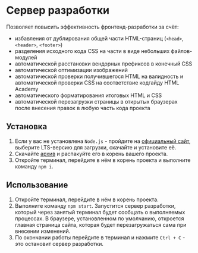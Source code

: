# Сервер разработки

Позволяет повысить эффективность фронтенд-разработки за счёт:

* избавления от дублирования общей части HTML-страниц (`<head>`, `<header>`, `<footer>`)
* разделения исходного кода CSS на части в виде небольших файлов-модулей
* автоматической расстановки вендорных префиксов в конечный CSS
* автоматической оптимизации изображений
* автоматической проверки получившегося HTML на валидность и автоматической проверки CSS на соответствие кодгайду HTML Academy
* автоматического форматирования итоговых HTML и CSS
* автоматической перезагрузки страницы в открытых браузерах после внесения правок в любую часть кода проекта


## Установка

1. Если у вас не установлена `Node.js` - пройдите на [официальный сайт](https://nodejs.org/ru/), выберите LTS-версию для загрузки, скачайте и установите её.
2. Скачайте [архив](https://github.com/efiand/study-tempate-level1/archive/refs/heads/main.zip) и распакуйте его в корень вашего проекта.
3. Откройте терминал, перейдите в нём в корень проекта и выполните команду `npm i`.


## Использование

1. Откройте терминал, перейдите в нём в корень проекта.
2. Выполните команду `npm start`. Запустится сервер разработки, который через занятый терминал будет сообщать о выполняемых процессах. В браузере, установленном по умолчанию, откроется главная страница сайта, которая будет перезагружаться сама при внесении изменений.
3. По окончании работы перейдите в терминал и нажмите `Ctrl + C` - это остановит сервер разработки.

